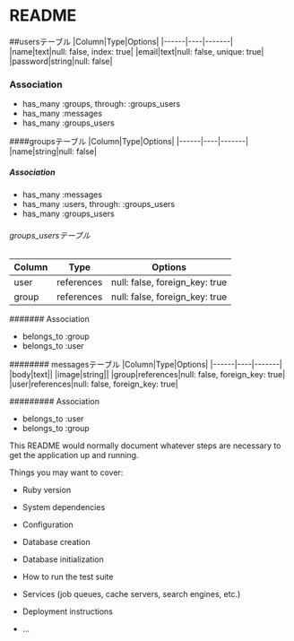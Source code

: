 # README

##usersテーブル
|Column|Type|Options|
|------|----|-------|
|name|text|null: false, index: true|
|email|text|null: false, unique: true|
|password|string|null: false|

### Association
- has_many :groups, through: :groups_users
- has_many :messages
- has_many :groups_users

####groupsテーブル
|Column|Type|Options|
|------|----|-------|
|name|string|null: false|

##### Association
- has_many :messages
- has_many :users, through: :groups_users
- has_many :groups_users


###### groups_usersテーブル

|Column|Type|Options|
|------|----|-------|
|user|references|null: false, foreign_key: true|
|group|references|null: false, foreign_key: true|

####### Association
- belongs_to :group
- belongs_to :user


######## messagesテーブル
|Column|Type|Options|
|------|----|-------|
|body|text||
|image|string||
|group|references|null: false, foreign_key: true|
|user|references|null: false, foreign_key: true|

######### Association
- belongs_to :user
- belongs_to :group




This README would normally document whatever steps are necessary to get the
application up and running.

Things you may want to cover:

* Ruby version

* System dependencies

* Configuration

* Database creation

* Database initialization

* How to run the test suite

* Services (job queues, cache servers, search engines, etc.)

* Deployment instructions

* ...
